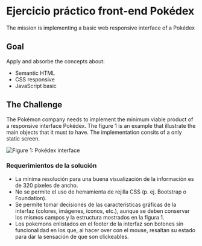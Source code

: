 
# Ejercicio práctico front-end Pokédex

The mission is implementing a basic web responsive interface of a Pokédex


## Goal

Apply and absorbe the concepts about:

- Semantic HTML
- CSS responsive
- JavaScript basic

## The Challenge

The Pokémon company needs to implement the minimum viable product of a responsive interface Pokédex. The figure 1 is an example that illustrate the main objects that  it must to have. The implementation consits of a only static screen.

![Figure 1: Pokédex interface](https://wiki.pragma.com.co/hs-fs/hubfs/Wiki1.png?width=1200&name=Wiki1.png)

### Requerimientos de la solución
- La mínima resolución para una buena visualización de la información es de 320 pixeles de ancho.
- No se permite el uso de herramienta de rejilla CSS (p. ej. Bootstrap o Foundation).
- Se permite tomar decisiones de las características gráficas de la interfaz (colores, imágenes, íconos, etc.), aunque se deben conservar los mismos campos y la estructura mostrados en la figura 1. 
- Los pokemons enlistados en el footer de la interfaz son botones sin funcionalidad en los que, al hacer over con el mouse, resaltan su estado para dar la sensación de que son clickeables.  